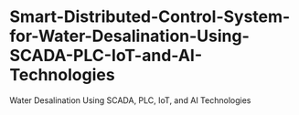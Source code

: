 # Smart-Distributed-Control-System-for-Water-Desalination-Using-SCADA-PLC-IoT-and-AI-Technologies
Water Desalination Using SCADA, PLC, IoT, and AI Technologies

